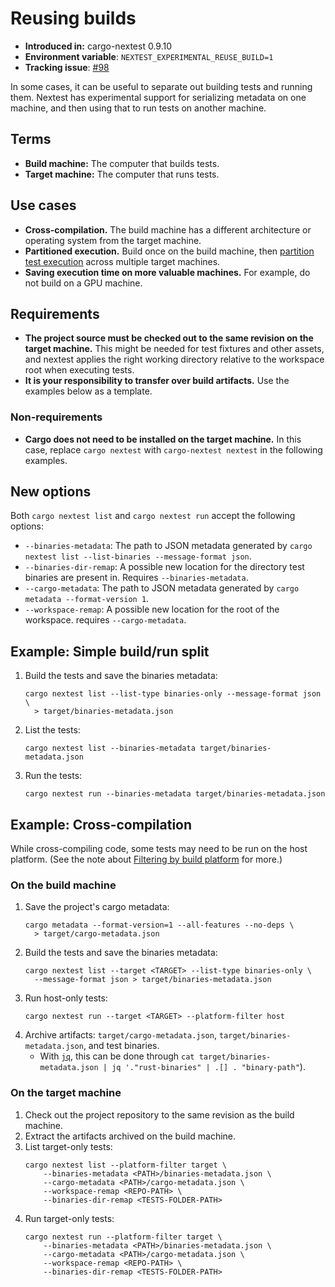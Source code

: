 # Reusing builds

* **Introduced in:** cargo-nextest 0.9.10
* **Environment variable**: `NEXTEST_EXPERIMENTAL_REUSE_BUILD=1`
* **Tracking issue**: [#98]

[#98]: https://github.com/nextest-rs/nextest/issues/98

In some cases, it can be useful to separate out building tests and running them. Nextest has experimental support for serializing metadata on one machine, and then using that to run tests on another machine.

## Terms

- **Build machine:** The computer that builds tests.
- **Target machine:** The computer that runs tests.

## Use cases

- **Cross-compilation.** The build machine has a different architecture or operating system from the target machine.
- **Partitioned execution.** Build once on the build machine, then [partition test execution](partitioning.md) across multiple target machines.
- **Saving execution time on more valuable machines.** For example, do not build on a GPU machine.

## Requirements

- **The project source must be checked out to the same revision on the target machine.** This might be needed for test fixtures and other assets, and nextest applies the right working directory relative to the workspace root when executing tests.
- **It is your responsibility to transfer over build artifacts.** Use the examples below as a template.

### Non-requirements

- **Cargo does not need to be installed on the target machine.** In this case, replace `cargo nextest` with `cargo-nextest nextest` in the following examples.

## New options

Both `cargo nextest list` and `cargo nextest run` accept the following options:

* `--binaries-metadata`: The path to JSON metadata generated by `cargo nextest list --list-binaries --message-format json`.
* `--binaries-dir-remap`: A possible new location for the directory test binaries are present in. Requires `--binaries-metadata`.
* `--cargo-metadata`: The path to JSON metadata generated by `cargo metadata --format-version 1`.
* `--workspace-remap`: A possible new location for the root of the workspace. requires `--cargo-metadata`.

## Example: Simple build/run split

1. Build the tests and save the binaries metadata:
    ```
    cargo nextest list --list-type binaries-only --message-format json \
      > target/binaries-metadata.json
    ```
2. List the tests:
    ```
    cargo nextest list --binaries-metadata target/binaries-metadata.json
    ```
3. Run the tests:
    ```
    cargo nextest run --binaries-metadata target/binaries-metadata.json
    ```

## Example: Cross-compilation

While cross-compiling code, some tests may need to be run on the host platform. (See the note about [Filtering by build platform](running.md#filtering-by-build-platform) for more.)

### On the build machine

1. Save the project's cargo metadata:
    ```
    cargo metadata --format-version=1 --all-features --no-deps \
      > target/cargo-metadata.json
    ```
2. Build the tests and save the binaries metadata:
    ```
    cargo nextest list --target <TARGET> --list-type binaries-only \
      --message-format json > target/binaries-metadata.json
    ```
3. Run host-only tests:
   ```
   cargo nextest run --target <TARGET> --platform-filter host
   ```
4. Archive artifacts: `target/cargo-metadata.json`, `target/binaries-metadata.json`, and test binaries.
    * With [`jq`](https://stedolan.github.io/jq/), this can be done through `cat target/binaries-metadata.json | jq '."rust-binaries" | .[] . "binary-path"`).

### On the target machine

1. Check out the project repository to the same revision as the build machine.
2. Extract the artifacts archived on the build machine.
3. List target-only tests:
    ```
    cargo nextest list --platform-filter target \
        --binaries-metadata <PATH>/binaries-metadata.json \
        --cargo-metadata <PATH>/cargo-metadata.json \
        --workspace-remap <REPO-PATH> \
        --binaries-dir-remap <TESTS-FOLDER-PATH>
    ```
4. Run target-only tests:
    ```
    cargo nextest run --platform-filter target \
        --binaries-metadata <PATH>/binaries-metadata.json \
        --cargo-metadata <PATH>/cargo-metadata.json \
        --workspace-remap <REPO-PATH> \
        --binaries-dir-remap <TESTS-FOLDER-PATH>
    ```
